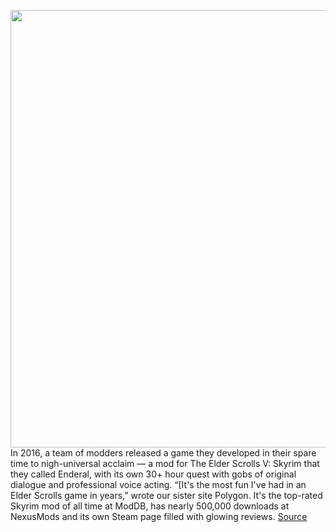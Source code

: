 <img src='https://cdn.vox-cdn.com/thumbor/bKAiaEwXzm9nF9JbPXrQYpq7-dQ=/0x0:1656x931/1200x0/filters:focal(0x0:1656x931):no_upscale()/cdn.vox-cdn.com/uploads/chorus_asset/file/22243761/20160628195315_1361550d_xx.jpg' width='700px' /><br/>
In 2016, a team of modders released a game they developed in their spare time to nigh-universal acclaim — a mod for The Elder Scrolls V: Skyrim that they called Enderal, with its own 30+ hour quest with gobs of original dialogue and professional voice acting. “[It's the most fun I've had in an Elder Scrolls game in years,” wrote our sister site Polygon. It's the top-rated Skyrim mod of all time at ModDB, has nearly 500,000 downloads at NexusMods and its own Steam page filled with glowing reviews.
<a href='https://www.theverge.com/2021/1/18/22237584/skyrim-mod-enderal-sure-ai-new-commercial-game'> Source <a/>